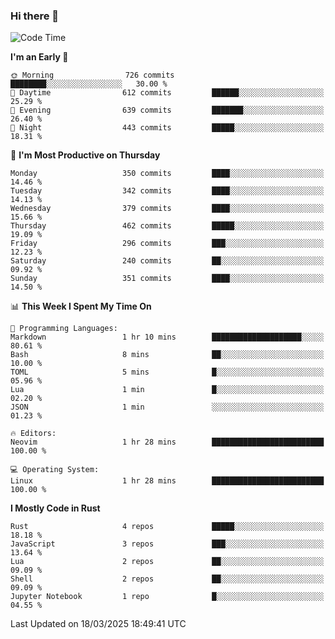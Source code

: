 ### Hi there 👋
<!--START_SECTION:waka-->
![Code Time](http://img.shields.io/badge/Code%20Time-530%20hrs%2012%20mins-blue)

**I'm an Early 🐤** 

```text
🌞 Morning                726 commits         ████████░░░░░░░░░░░░░░░░░   30.00 % 
🌆 Daytime                612 commits         ██████░░░░░░░░░░░░░░░░░░░   25.29 % 
🌃 Evening                639 commits         ███████░░░░░░░░░░░░░░░░░░   26.40 % 
🌙 Night                  443 commits         █████░░░░░░░░░░░░░░░░░░░░   18.31 % 
```
📅 **I'm Most Productive on Thursday** 

```text
Monday                   350 commits         ████░░░░░░░░░░░░░░░░░░░░░   14.46 % 
Tuesday                  342 commits         ████░░░░░░░░░░░░░░░░░░░░░   14.13 % 
Wednesday                379 commits         ████░░░░░░░░░░░░░░░░░░░░░   15.66 % 
Thursday                 462 commits         █████░░░░░░░░░░░░░░░░░░░░   19.09 % 
Friday                   296 commits         ███░░░░░░░░░░░░░░░░░░░░░░   12.23 % 
Saturday                 240 commits         ██░░░░░░░░░░░░░░░░░░░░░░░   09.92 % 
Sunday                   351 commits         ████░░░░░░░░░░░░░░░░░░░░░   14.50 % 
```


📊 **This Week I Spent My Time On** 

```text
💬 Programming Languages: 
Markdown                 1 hr 10 mins        ████████████████████░░░░░   80.61 % 
Bash                     8 mins              ██░░░░░░░░░░░░░░░░░░░░░░░   10.00 % 
TOML                     5 mins              █░░░░░░░░░░░░░░░░░░░░░░░░   05.96 % 
Lua                      1 min               █░░░░░░░░░░░░░░░░░░░░░░░░   02.20 % 
JSON                     1 min               ░░░░░░░░░░░░░░░░░░░░░░░░░   01.23 % 

🔥 Editors: 
Neovim                   1 hr 28 mins        █████████████████████████   100.00 % 

💻 Operating System: 
Linux                    1 hr 28 mins        █████████████████████████   100.00 % 
```

**I Mostly Code in Rust** 

```text
Rust                     4 repos             █████░░░░░░░░░░░░░░░░░░░░   18.18 % 
JavaScript               3 repos             ███░░░░░░░░░░░░░░░░░░░░░░   13.64 % 
Lua                      2 repos             ██░░░░░░░░░░░░░░░░░░░░░░░   09.09 % 
Shell                    2 repos             ██░░░░░░░░░░░░░░░░░░░░░░░   09.09 % 
Jupyter Notebook         1 repo              █░░░░░░░░░░░░░░░░░░░░░░░░   04.55 % 
```




 Last Updated on 18/03/2025 18:49:41 UTC
<!--END_SECTION:waka-->

<!--
**YoganshSharma/YoganshSharma** is a ✨ _special_ ✨ repository because its `README.md` (this file) appears on your GitHub profile.

Here are some ideas to get you started:

- 🔭 I’m currently working on ...
- 🌱 I’m currently learning ...
- 👯 I’m looking to collaborate on ...
- 🤔 I’m looking for help with ...
- 💬 Ask me about ...
- 📫 How to reach me: ...
- 😄 Pronouns: ...
- ⚡ Fun fact: ...
-->

